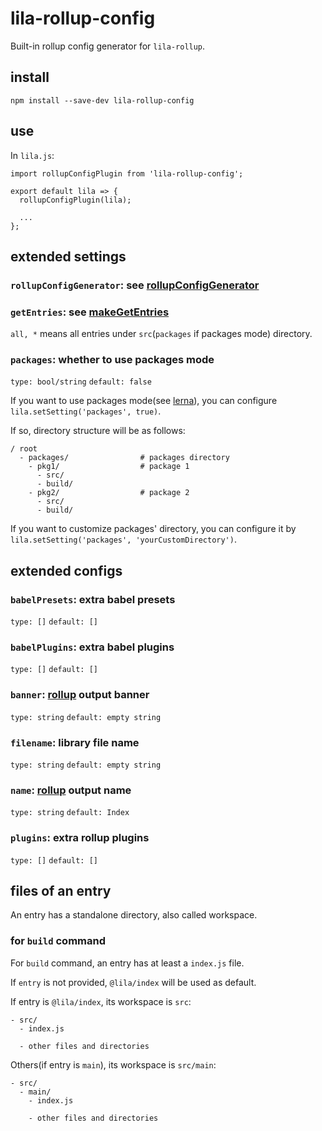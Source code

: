 # lila-rollup-config

Built-in rollup config generator for `lila-rollup`.

## install

```
npm install --save-dev lila-rollup-config
```

## use

In `lila.js`:

```
import rollupConfigPlugin from 'lila-rollup-config';

export default lila => {
  rollupConfigPlugin(lila);

  ...
};
```

## extended settings

### `rollupConfigGenerator`: see [rollupConfigGenerator](./src/index.js#L8)

### `getEntries`: see [makeGetEntries](./src/settings.js#L8)

`all, *` means all entries under `src`(`packages` if packages mode) directory.

### `packages`: whether to use packages mode

`type: bool/string` `default: false`

If you want to use packages mode(see [lerna](https://github.com/lerna/lerna)), you can configure `lila.setSetting('packages', true)`.

If so, directory structure will be as follows:

```
/ root
  - packages/                # packages directory
    - pkg1/                  # package 1
      - src/
      - build/
    - pkg2/                  # package 2
      - src/
      - build/
```

If you want to customize packages' directory, you can configure it by `lila.setSetting('packages', 'yourCustomDirectory')`.

## extended configs

### `babelPresets`: extra babel presets

`type: []` `default: []`

### `babelPlugins`: extra babel plugins

`type: []` `default: []`

### `banner`: [rollup](https://rollupjs.org/guide/en) output banner

`type: string` `default: empty string`

### `filename`: library file name

`type: string` `default: empty string`

### `name`: [rollup](https://rollupjs.org/guide/en) output name

`type: string` `default: Index`

### `plugins`: extra rollup plugins

`type: []` `default: []`

## files of an entry

An entry has a standalone directory, also called workspace.

### for `build` command

For `build` command, an entry has at least a `index.js` file.

If `entry` is not provided, `@lila/index` will be used as default.

If entry is `@lila/index`, its workspace is `src`:

```
- src/
  - index.js

  - other files and directories
```

Others(if entry is `main`), its workspace is `src/main`:

```
- src/
  - main/
    - index.js

    - other files and directories
```
